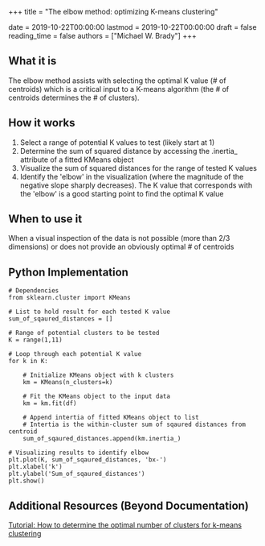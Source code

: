 +++
title = "The elbow method: optimizing K-means clustering"

date = 2019-10-22T00:00:00
lastmod = 2019-10-22T00:00:00
draft = false
reading_time = false
authors = ["Michael W. Brady"]
+++
## What it is

The elbow method assists with selecting the optimal K value (# of centroids) which is a critical input to a K-means algorithm (the # of centroids determines the # of clusters).

## How it works

1. Select a range of potential K values to test (likely start at 1)
2. Determine the sum of squared distance by accessing the .inertia_ attribute of a fitted KMeans object
3. Visualize the sum of squared distances for the range of tested K values
4. Identify the 'elbow' in the visualization (where the magnitude of the negative slope sharply decreases). The K value that corresponds with the 'elbow' is a good starting point to find the optimal K value

## When to use it

When a visual inspection of the data is not possible (more than 2/3 dimensions) or does not provide an obviously optimal # of centroids

## Python Implementation

    # Dependencies
    from sklearn.cluster import KMeans
    
    # List to hold result for each tested K value
    sum_of_sqaured_distances = []
    
    # Range of potential clusters to be tested
    K = range(1,11)
    
    # Loop through each potential K value
    for k in K:
    
        # Initialize KMeans object with k clusters
        km = KMeans(n_clusters=k)
    
        # Fit the KMeans object to the input data
        km = km.fit(df)
    
        # Append intertia of fitted KMeans object to list
        # Intertia is the within-cluster sum of sqaured distances from centroid
        sum_of_sqaured_distances.append(km.inertia_)
    
    # Visualizing results to identify elbow
    plt.plot(K, sum_of_sqaured_distances, 'bx-')
    plt.xlabel('k')
    plt.ylabel('Sum_of_sqaured_distances')
    plt.show()

## Additional Resources (Beyond Documentation)

[Tutorial: How to determine the optimal number of clusters for k-means clustering](https://blog.cambridgespark.com/how-to-determine-the-optimal-number-of-clusters-for-k-means-clustering-14f27070048f)